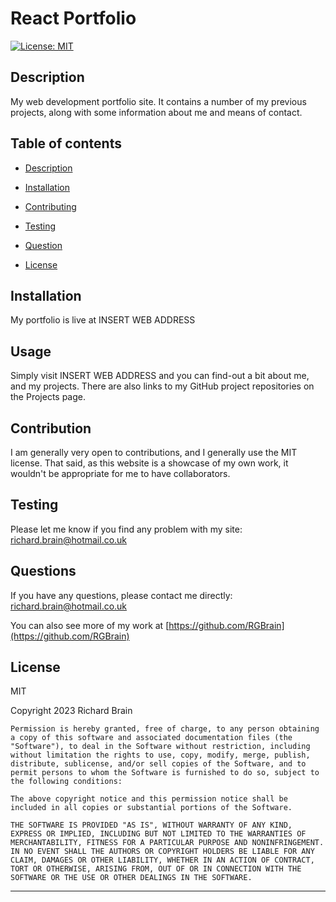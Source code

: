 # React Portfolio

  [![License: MIT](https://img.shields.io/badge/License-MIT-yellow.svg)](https://opensource.org/licenses/MIT)

## Description

My web development portfolio site.  It contains a number of my previous projects, along with some information about me and means of contact.

## Table of contents

* [Description](#description})

* [Installation](#installation)

* [Contributing](#contributing)

* [Testing](#testing)

* [Question](#questions)

* [License](#license)


## Installation

My portfolio is live at INSERT WEB ADDRESS

## Usage

Simply visit INSERT WEB ADDRESS and you can find-out a bit about me, and my projects.  There are also links to my GitHub project repositories on the Projects page.

## Contribution

I am generally very open to contributions, and I generally use the MIT license.  That said, as this website is a showcase of my own work, it wouldn't be appropriate for me to have collaborators.

## Testing

Please let me know if you find any problem with my site: richard.brain@hotmail.co.uk

## Questions

If you have any questions, please contact me directly: richard.brain@hotmail.co.uk

You can also see more of my work at [https://github.com/RGBrain](https://github.com/RGBrain)

## License

MIT


Copyright 2023 Richard Brain
  
    Permission is hereby granted, free of charge, to any person obtaining a copy of this software and associated documentation files (the "Software"), to deal in the Software without restriction, including without limitation the rights to use, copy, modify, merge, publish, distribute, sublicense, and/or sell copies of the Software, and to permit persons to whom the Software is furnished to do so, subject to the following conditions:
    
    The above copyright notice and this permission notice shall be included in all copies or substantial portions of the Software.
    
    THE SOFTWARE IS PROVIDED "AS IS", WITHOUT WARRANTY OF ANY KIND, EXPRESS OR IMPLIED, INCLUDING BUT NOT LIMITED TO THE WARRANTIES OF MERCHANTABILITY, FITNESS FOR A PARTICULAR PURPOSE AND NONINFRINGEMENT. IN NO EVENT SHALL THE AUTHORS OR COPYRIGHT HOLDERS BE LIABLE FOR ANY CLAIM, DAMAGES OR OTHER LIABILITY, WHETHER IN AN ACTION OF CONTRACT, TORT OR OTHERWISE, ARISING FROM, OUT OF OR IN CONNECTION WITH THE SOFTWARE OR THE USE OR OTHER DEALINGS IN THE SOFTWARE.

---



